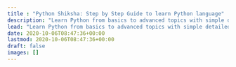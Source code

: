```yaml
---
title : "Python Shiksha: Step by Step Guide to learn Python language"
description: "Learn Python from basics to advanced topics with simple detailed tutorials and examples."
lead: "Learn Python from basics to advanced topics with simple detailed tutorials and examples."
date: 2020-10-06T08:47:36+00:00
lastmod: 2020-10-06T08:47:36+00:00
draft: false
images: []
---
```

